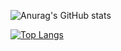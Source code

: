 ![Anurag's GitHub stats](https://github-readme-stats.vercel.app/api?username=anuraghazra&show_icons=true&theme=radical)


[![Top Langs](https://github-readme-stats.vercel.app/api/top-langs/?username=TejasAnand&hide=HTML&layout=compact&theme=dark)](https://github.com/TejasAnand/github-readme-stats)















